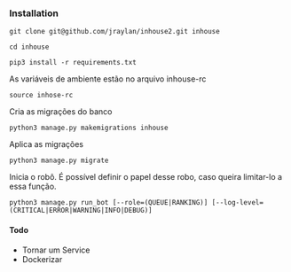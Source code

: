 ### Installation

```
git clone git@github.com/jraylan/inhouse2.git inhouse
```

```
cd inhouse
```

```
pip3 install -r requirements.txt
```

As variáveis de ambiente estão no arquivo inhouse-rc

```
source inhose-rc
```

Cria as migrações do banco

```
python3 manage.py makemigrations inhouse
```

Aplica as migrações

```
python3 manage.py migrate
```

Inicia o robô. É possível definir o papel desse robo, caso queira limitar-lo a essa função.

```
python3 manage.py run_bot [--role=(QUEUE|RANKING)] [--log-level=(CRITICAL|ERROR|WARNING|INFO|DEBUG)]
```

#### Todo
 - Tornar um Service
 - Dockerizar